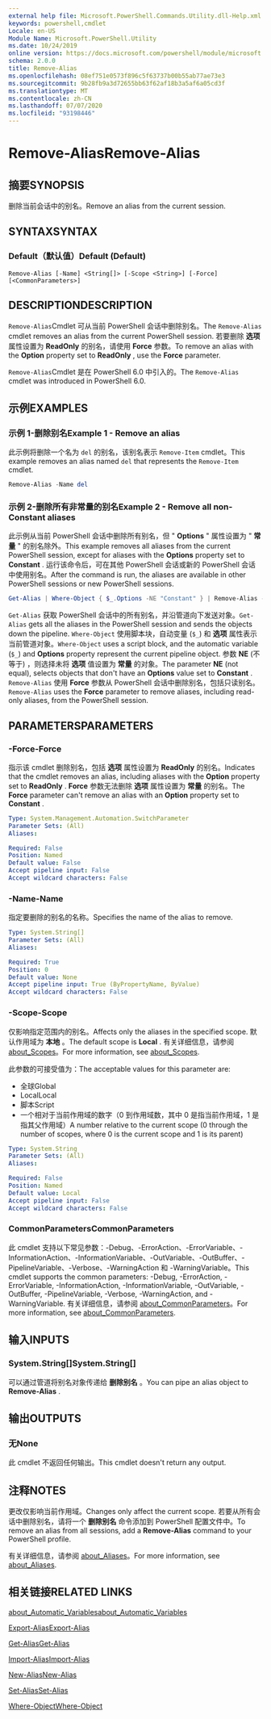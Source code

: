 ```yaml
---
external help file: Microsoft.PowerShell.Commands.Utility.dll-Help.xml
keywords: powershell,cmdlet
Locale: en-US
Module Name: Microsoft.PowerShell.Utility
ms.date: 10/24/2019
online version: https://docs.microsoft.com/powershell/module/microsoft.powershell.utility/remove-alias?view=powershell-6&WT.mc_id=ps-gethelp
schema: 2.0.0
title: Remove-Alias
ms.openlocfilehash: 08ef751e0573f896c5f63737b00b55ab77ae73e3
ms.sourcegitcommit: 9b28fb9a3d72655bb63f62af18b3a5af6a05cd3f
ms.translationtype: MT
ms.contentlocale: zh-CN
ms.lasthandoff: 07/07/2020
ms.locfileid: "93198446"
---
```

# <span data-ttu-id="81af8-103">Remove-Alias</span><span class="sxs-lookup"><span data-stu-id="81af8-103">Remove-Alias</span></span>

## <span data-ttu-id="81af8-104">摘要</span><span class="sxs-lookup"><span data-stu-id="81af8-104">SYNOPSIS</span></span>
<span data-ttu-id="81af8-105">删除当前会话中的别名。</span><span class="sxs-lookup"><span data-stu-id="81af8-105">Remove an alias from the current session.</span></span>

## <span data-ttu-id="81af8-106">SYNTAX</span><span class="sxs-lookup"><span data-stu-id="81af8-106">SYNTAX</span></span>

### <span data-ttu-id="81af8-107">Default（默认值）</span><span class="sxs-lookup"><span data-stu-id="81af8-107">Default (Default)</span></span>

```
Remove-Alias [-Name] <String[]> [-Scope <String>] [-Force] [<CommonParameters>]
```

## <span data-ttu-id="81af8-108">DESCRIPTION</span><span class="sxs-lookup"><span data-stu-id="81af8-108">DESCRIPTION</span></span>

<span data-ttu-id="81af8-109">`Remove-Alias`Cmdlet 可从当前 PowerShell 会话中删除别名。</span><span class="sxs-lookup"><span data-stu-id="81af8-109">The `Remove-Alias` cmdlet removes an alias from the current PowerShell session.</span></span> <span data-ttu-id="81af8-110">若要删除 **选项** 属性设置为 **ReadOnly** 的别名，请使用 **Force** 参数。</span><span class="sxs-lookup"><span data-stu-id="81af8-110">To remove an alias with the **Option** property set to **ReadOnly** , use the **Force** parameter.</span></span>

<span data-ttu-id="81af8-111">`Remove-Alias`Cmdlet 是在 PowerShell 6.0 中引入的。</span><span class="sxs-lookup"><span data-stu-id="81af8-111">The `Remove-Alias` cmdlet was introduced in PowerShell 6.0.</span></span>

## <span data-ttu-id="81af8-112">示例</span><span class="sxs-lookup"><span data-stu-id="81af8-112">EXAMPLES</span></span>

### <span data-ttu-id="81af8-113">示例 1-删除别名</span><span class="sxs-lookup"><span data-stu-id="81af8-113">Example 1 - Remove an alias</span></span>

<span data-ttu-id="81af8-114">此示例将删除一个名为 `del` 的别名，该别名表示 `Remove-Item` cmdlet。</span><span class="sxs-lookup"><span data-stu-id="81af8-114">This example removes an alias named `del` that represents the `Remove-Item` cmdlet.</span></span>

```powershell
Remove-Alias -Name del
```

### <span data-ttu-id="81af8-115">示例 2-删除所有非常量的别名</span><span class="sxs-lookup"><span data-stu-id="81af8-115">Example 2 - Remove all non-Constant aliases</span></span>

<span data-ttu-id="81af8-116">此示例从当前 PowerShell 会话中删除所有别名，但 " **Options** " 属性设置为 " **常量** " 的别名除外。</span><span class="sxs-lookup"><span data-stu-id="81af8-116">This example removes all aliases from the current PowerShell session, except for aliases with the **Options** property set to **Constant** .</span></span> <span data-ttu-id="81af8-117">运行该命令后，可在其他 PowerShell 会话或新的 PowerShell 会话中使用别名。</span><span class="sxs-lookup"><span data-stu-id="81af8-117">After the command is run, the aliases are available in other PowerShell sessions or new PowerShell sessions.</span></span>

```powershell
Get-Alias | Where-Object { $_.Options -NE "Constant" } | Remove-Alias -Force
```

<span data-ttu-id="81af8-118">`Get-Alias` 获取 PowerShell 会话中的所有别名，并沿管道向下发送对象。</span><span class="sxs-lookup"><span data-stu-id="81af8-118">`Get-Alias` gets all the aliases in the PowerShell session and sends the objects down the pipeline.</span></span>
<span data-ttu-id="81af8-119">`Where-Object` 使用脚本块，自动变量 (`$_`) 和 **选项** 属性表示当前管道对象。</span><span class="sxs-lookup"><span data-stu-id="81af8-119">`Where-Object` uses a script block, and the automatic variable (`$_`) and **Options** property represent the current pipeline object.</span></span> <span data-ttu-id="81af8-120">参数 **NE** (不等于) ，则选择未将 **选项** 值设置为 **常量** 的对象。</span><span class="sxs-lookup"><span data-stu-id="81af8-120">The parameter **NE** (not equal), selects objects that don't have an **Options** value set to **Constant** .</span></span> <span data-ttu-id="81af8-121">`Remove-Alias` 使用 **Force** 参数从 PowerShell 会话中删除别名，包括只读别名。</span><span class="sxs-lookup"><span data-stu-id="81af8-121">`Remove-Alias` uses the **Force** parameter to remove aliases, including read-only aliases, from the PowerShell session.</span></span>

## <span data-ttu-id="81af8-122">PARAMETERS</span><span class="sxs-lookup"><span data-stu-id="81af8-122">PARAMETERS</span></span>

### <span data-ttu-id="81af8-123">-Force</span><span class="sxs-lookup"><span data-stu-id="81af8-123">-Force</span></span>

<span data-ttu-id="81af8-124">指示该 cmdlet 删除别名，包括 **选项** 属性设置为 **ReadOnly** 的别名。</span><span class="sxs-lookup"><span data-stu-id="81af8-124">Indicates that the cmdlet removes an alias, including aliases with the **Option** property set to **ReadOnly** .</span></span> <span data-ttu-id="81af8-125">**Force** 参数无法删除 **选项** 属性设置为 **常量** 的别名。</span><span class="sxs-lookup"><span data-stu-id="81af8-125">The **Force** parameter can't remove an alias with an **Option** property set to **Constant** .</span></span>

```yaml
Type: System.Management.Automation.SwitchParameter
Parameter Sets: (All)
Aliases:

Required: False
Position: Named
Default value: False
Accept pipeline input: False
Accept wildcard characters: False
```

### <span data-ttu-id="81af8-126">-Name</span><span class="sxs-lookup"><span data-stu-id="81af8-126">-Name</span></span>

<span data-ttu-id="81af8-127">指定要删除的别名的名称。</span><span class="sxs-lookup"><span data-stu-id="81af8-127">Specifies the name of the alias to remove.</span></span>

```yaml
Type: System.String[]
Parameter Sets: (All)
Aliases:

Required: True
Position: 0
Default value: None
Accept pipeline input: True (ByPropertyName, ByValue)
Accept wildcard characters: False
```

### <span data-ttu-id="81af8-128">-Scope</span><span class="sxs-lookup"><span data-stu-id="81af8-128">-Scope</span></span>

<span data-ttu-id="81af8-129">仅影响指定范围内的别名。</span><span class="sxs-lookup"><span data-stu-id="81af8-129">Affects only the aliases in the specified scope.</span></span> <span data-ttu-id="81af8-130">默认作用域为 **本地** 。</span><span class="sxs-lookup"><span data-stu-id="81af8-130">The default scope is **Local** .</span></span> <span data-ttu-id="81af8-131">有关详细信息，请参阅 [about_Scopes](../microsoft.powershell.core/about/about_scopes.md)。</span><span class="sxs-lookup"><span data-stu-id="81af8-131">For more information, see [about_Scopes](../microsoft.powershell.core/about/about_scopes.md).</span></span>

<span data-ttu-id="81af8-132">此参数的可接受值为：</span><span class="sxs-lookup"><span data-stu-id="81af8-132">The acceptable values for this parameter are:</span></span>

- <span data-ttu-id="81af8-133">全球</span><span class="sxs-lookup"><span data-stu-id="81af8-133">Global</span></span>
- <span data-ttu-id="81af8-134">Local</span><span class="sxs-lookup"><span data-stu-id="81af8-134">Local</span></span>
- <span data-ttu-id="81af8-135">脚本</span><span class="sxs-lookup"><span data-stu-id="81af8-135">Script</span></span>
- <span data-ttu-id="81af8-136">一个相对于当前作用域的数字（0 到作用域数，其中 0 是指当前作用域，1 是指其父作用域）</span><span class="sxs-lookup"><span data-stu-id="81af8-136">A number relative to the current scope (0 through the number of scopes, where 0 is the current scope and 1 is its parent)</span></span>

```yaml
Type: System.String
Parameter Sets: (All)
Aliases:

Required: False
Position: Named
Default value: Local
Accept pipeline input: False
Accept wildcard characters: False
```

### <span data-ttu-id="81af8-137">CommonParameters</span><span class="sxs-lookup"><span data-stu-id="81af8-137">CommonParameters</span></span>

<span data-ttu-id="81af8-138">此 cmdlet 支持以下常见参数：-Debug、-ErrorAction、-ErrorVariable、-InformationAction、-InformationVariable、-OutVariable、-OutBuffer、-PipelineVariable、-Verbose、-WarningAction 和 -WarningVariable。</span><span class="sxs-lookup"><span data-stu-id="81af8-138">This cmdlet supports the common parameters: -Debug, -ErrorAction, -ErrorVariable, -InformationAction, -InformationVariable, -OutVariable, -OutBuffer, -PipelineVariable, -Verbose, -WarningAction, and -WarningVariable.</span></span> <span data-ttu-id="81af8-139">有关详细信息，请参阅 [about_CommonParameters](https://go.microsoft.com/fwlink/?LinkID=113216)。</span><span class="sxs-lookup"><span data-stu-id="81af8-139">For more information, see [about_CommonParameters](https://go.microsoft.com/fwlink/?LinkID=113216).</span></span>

## <span data-ttu-id="81af8-140">输入</span><span class="sxs-lookup"><span data-stu-id="81af8-140">INPUTS</span></span>

### <span data-ttu-id="81af8-141">System.String[]</span><span class="sxs-lookup"><span data-stu-id="81af8-141">System.String[]</span></span>

<span data-ttu-id="81af8-142">可以通过管道将别名对象传递给 **删除别名** 。</span><span class="sxs-lookup"><span data-stu-id="81af8-142">You can pipe an alias object to **Remove-Alias** .</span></span>

## <span data-ttu-id="81af8-143">输出</span><span class="sxs-lookup"><span data-stu-id="81af8-143">OUTPUTS</span></span>

### <span data-ttu-id="81af8-144">无</span><span class="sxs-lookup"><span data-stu-id="81af8-144">None</span></span>

<span data-ttu-id="81af8-145">此 cmdlet 不返回任何输出。</span><span class="sxs-lookup"><span data-stu-id="81af8-145">This cmdlet doesn't return any output.</span></span>

## <span data-ttu-id="81af8-146">注释</span><span class="sxs-lookup"><span data-stu-id="81af8-146">NOTES</span></span>

<span data-ttu-id="81af8-147">更改仅影响当前作用域。</span><span class="sxs-lookup"><span data-stu-id="81af8-147">Changes only affect the current scope.</span></span> <span data-ttu-id="81af8-148">若要从所有会话中删除别名，请将一个 **删除别名** 命令添加到 PowerShell 配置文件中。</span><span class="sxs-lookup"><span data-stu-id="81af8-148">To remove an alias from all sessions, add a **Remove-Alias** command to your PowerShell profile.</span></span>

<span data-ttu-id="81af8-149">有关详细信息，请参阅 [about_Aliases](../microsoft.powershell.core/about/about_aliases.md)。</span><span class="sxs-lookup"><span data-stu-id="81af8-149">For more information, see [about_Aliases](../microsoft.powershell.core/about/about_aliases.md).</span></span>

## <span data-ttu-id="81af8-150">相关链接</span><span class="sxs-lookup"><span data-stu-id="81af8-150">RELATED LINKS</span></span>

[<span data-ttu-id="81af8-151">about_Automatic_Variables</span><span class="sxs-lookup"><span data-stu-id="81af8-151">about_Automatic_Variables</span></span>](../Microsoft.PowerShell.Core/About/about_Automatic_Variables.md)

[<span data-ttu-id="81af8-152">Export-Alias</span><span class="sxs-lookup"><span data-stu-id="81af8-152">Export-Alias</span></span>](Export-Alias.md)

[<span data-ttu-id="81af8-153">Get-Alias</span><span class="sxs-lookup"><span data-stu-id="81af8-153">Get-Alias</span></span>](Get-Alias.md)

[<span data-ttu-id="81af8-154">Import-Alias</span><span class="sxs-lookup"><span data-stu-id="81af8-154">Import-Alias</span></span>](Import-Alias.md)

[<span data-ttu-id="81af8-155">New-Alias</span><span class="sxs-lookup"><span data-stu-id="81af8-155">New-Alias</span></span>](New-Alias.md)

[<span data-ttu-id="81af8-156">Set-Alias</span><span class="sxs-lookup"><span data-stu-id="81af8-156">Set-Alias</span></span>](Set-Alias.md)

[<span data-ttu-id="81af8-157">Where-Object</span><span class="sxs-lookup"><span data-stu-id="81af8-157">Where-Object</span></span>](../Microsoft.PowerShell.Core/Where-Object.md)
